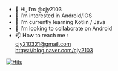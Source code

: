 - 👋 Hi, I’m @cjy2103
- 👀 I’m interested in Android/IOS
- 🌱 I’m currently learning Kotlin / Java
- 💞️ I’m looking to collaborate on Android
- 📫 How to reach me :  
cjy210321@gmail.com  
https://blog.naver.com/cjy2103
<!---
cjy2103/cjy2103 is a ✨ special ✨ repository because its `README.md` (this file) appears on your GitHub profile.
You can click the Preview link to take a look at your changes.
--->

[![Hits](https://hits.seeyoufarm.com/api/count/incr/badge.svg?url=https%3A%2F%2Fgithub.com%2Fcjy2103&count_bg=%235273DD&title_bg=%2344A073&icon=&icon_color=%23C4C4C4&title=hits&edge_flat=false)](https://hits.seeyoufarm.com)
